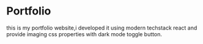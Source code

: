 # Portfolio
this is my portfolio website,i developed it using modern techstack react and provide imaging css properties with dark mode toggle button.
